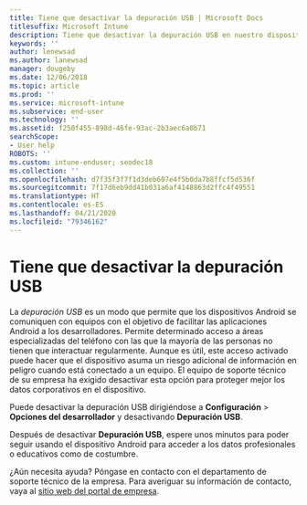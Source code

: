 ```yaml
---
title: Tiene que desactivar la depuración USB | Microsoft Docs
titlesuffix: Microsoft Intune
description: Tiene que desactivar la depuración USB en nuestro dispositivo.
keywords: ''
author: lenewsad
ms.author: lanewsad
manager: dougeby
ms.date: 12/06/2018
ms.topic: article
ms.prod: ''
ms.service: microsoft-intune
ms.subservice: end-user
ms.technology: ''
ms.assetid: f250f455-898d-46fe-93ac-2b3aec6a0b71
searchScope:
- User help
ROBOTS: ''
ms.custom: intune-enduser; seodec18
ms.collection: ''
ms.openlocfilehash: d7f35f3f7f1d3deb607e4f5b0da7b8ffcf5d536f
ms.sourcegitcommit: 7f17d6eb9dd41b031a6af4148863d2ffc4f49551
ms.translationtype: HT
ms.contentlocale: es-ES
ms.lasthandoff: 04/21/2020
ms.locfileid: "79346162"
---
```

# <a name="you-need-to-turn-off-usb-debugging"></a>Tiene que desactivar la depuración USB

La _depuración USB_ es un modo que permite que los dispositivos Android se comuniquen con equipos con el objetivo de facilitar las aplicaciones Android a los desarrolladores. Permite determinado acceso a áreas especializadas del teléfono con las que la mayoría de las personas no tienen que interactuar regularmente. Aunque es útil, este acceso activado puede hacer que el dispositivo asuma un riesgo adicional de información en peligro cuando está conectado a un equipo. El equipo de soporte técnico de su empresa ha exigido desactivar esta opción para proteger mejor los datos corporativos en el dispositivo.

Puede desactivar la depuración USB dirigiéndose a **Configuración** > **Opciones del desarrollador** y desactivando **Depuración USB**.

Después de desactivar **Depuración USB**, espere unos minutos para poder seguir usando el dispositivo Android para acceder a los datos profesionales o educativos como de costumbre.

¿Aún necesita ayuda? Póngase en contacto con el departamento de soporte técnico de la empresa. Para averiguar su información de contacto, vaya al [sitio web del portal de empresa](https://go.microsoft.com/fwlink/?linkid=2010980).
